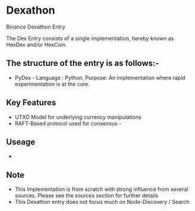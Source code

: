 # Dexathon
Binance Dexathon Entry

The Dex Entry consists of a single implementation, hereby known as HexDex and/or HexCoin. 

## The structure of the entry is as follows:-
* PyDex - Language : Python, Purpose: An implementation where rapid experimentation is at the core.

## Key Features

* UTXO Model for underlying currency manipulations
* RAFT-Based protocol used for consensus - 

## Useage

* 

## Note 

* This Implementation is from scratch with strong influence from several sources. Please see the sources section for further details
* This Dexathon entry does not focus much on Node-Discovery / Search 